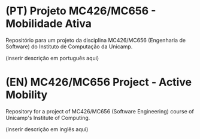 # (PT) Projeto MC426/MC656 - Mobilidade Ativa
Repositório para um projeto da disciplina MC426/MC656 (Engenharia de Software) do Instituto de Computação da Unicamp.

(inserir descrição em português aqui)

# (EN) MC426/MC656 Project - Active Mobility
Repository for a project of MC426/MC656 (Software Engineering) course of Unicamp's Institute of Computing.

(inserir descrição em inglês aqui)


